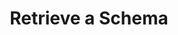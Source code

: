 ---
title: Retrieve a Schema
excerpt: Retrieve aan existing schema by providing the schema's ID.
api:
  file: openapi.json
  operationId: get_schema
hidden: false
---